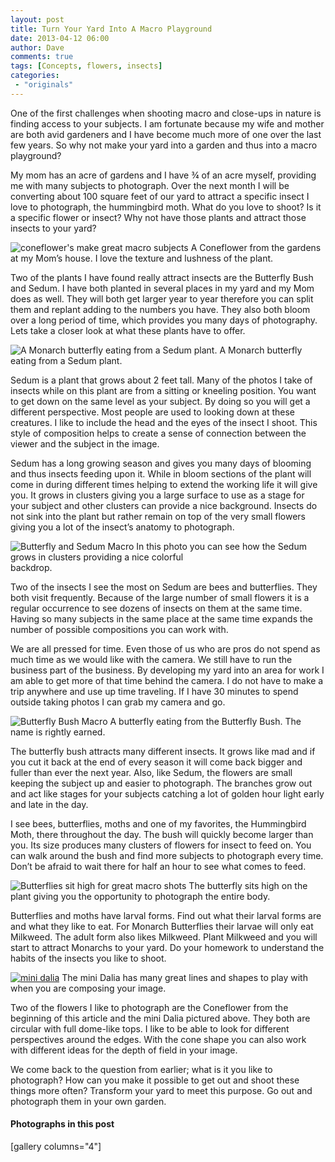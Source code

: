 ```yaml
---
layout: post
title: Turn Your Yard Into A Macro Playground
date: 2013-04-12 06:00
author: Dave
comments: true
tags: [Concepts, flowers, insects]
categories:
 - "originals"
---
```

One of the first challenges when shooting macro and close-ups in nature is finding access to your subjects. I am fortunate because my wife and mother are both avid gardeners and I have become much more of one over the last few years. So why not make your yard into a garden and thus into a macro playground?

My mom has an acre of gardens and I have ¾ of an acre myself, providing me with many subjects to photograph. Over the next month I will be converting about 100 square feet of our yard to attract a specific insect I love to photograph, the hummingbird moth. What do you love to shoot? Is it a specific flower or insect? Why not have those plants and attract those insects to your yard?

<p class="post-image"><img class="size-full wp-image-204" alt="coneflower's make great macro subjects" src="http://thecloseupproject.com/wp-content/uploads/2013/04/coneflower.jpg" /> A Coneflower from the gardens at my Mom’s house. I love the texture and lushness of the plant.</p>

Two of the plants I have found really attract insects are the Butterfly Bush and Sedum. I have both planted in several places in my yard and my Mom does as well. They will both get larger year to year therefore you can split them and replant adding to the numbers you have. They also both bloom over a long period of time, which provides you many days of photography. Lets take a closer look at what these plants have to offer.

<p class="post-image"><img class="size-full wp-image-209" alt="A Monarch butterfly eating from a Sedum plant." src="http://thecloseupproject.com/wp-content/uploads/2013/04/garden-butterfly-4.jpg" /> A Monarch butterfly eating from a Sedum plant.</p>

Sedum is a plant that grows about 2 feet tall. Many of the photos I take of insects while on this plant are from a sitting or kneeling position. You want to get down on the same level as your subject. By doing so you will get a different perspective. Most people are used to looking down at these creatures. I like to include the head and the eyes of the insect I shoot. This style of composition helps to create a sense of connection between the viewer and the subject in the image.

Sedum has a long growing season and gives you many days of blooming and thus insects feeding upon it. While in bloom sections of the plant will come in during different times helping to extend the working life it will give you. It grows in clusters giving you a large surface to use as a stage for your subject and other clusters can provide a nice background. Insects do not sink into the plant but rather remain on top of the very small flowers giving you a lot of the insect’s anatomy to photograph.

<p class="post-image"><img class="size-full wp-image-208" alt="Butterfly and Sedum Macro" src="http://thecloseupproject.com/wp-content/uploads/2013/04/garden-butterfly-3.jpg" /> In this photo you can see how the Sedum grows in clusters providing a nice colorful<br />backdrop.</p>

Two of the insects I see the most on Sedum are bees and butterflies. They both visit frequently. Because of the large number of small flowers it is a regular occurrence to see dozens of insects on them at the same time. Having so many subjects in the same place at the same time expands the number of possible compositions you can work with.

We are all pressed for time. Even those of us who are pros do not spend as much time as we would like with the camera. We still have to run the business part of the business. By developing my yard into an area for work I am able to get more of that time behind the camera. I do not have to make a trip anywhere and use up time traveling. If I have 30 minutes to spend outside taking photos I can grab my camera and go.

<p class="post-image"><img class="size-full wp-image-207" alt="Butterfly Bush Macro" src="http://thecloseupproject.com/wp-content/uploads/2013/04/garden-butterfly-2.jpg" /> A butterfly eating from the Butterfly Bush. The name is rightly earned.</p>

The butterfly bush attracts many different insects. It grows like mad and if you cut it back at the end of every season it will come back bigger and fuller than ever the next year. Also, like Sedum, the flowers are small keeping the subject up and easier to photograph. The branches grow out and act like stages for your subjects catching a lot of golden hour light early and late in the day.

I see bees, butterflies, moths and one of my favorites, the Hummingbird Moth, there throughout the day. The bush will quickly become larger than you. Its size produces many clusters of flowers for insect to feed on. You can walk around the bush and find more subjects to photograph every time. Don’t be afraid to wait there for half an hour to see what comes to feed.

<p class="post-image"><img class="size-full wp-image-206" alt="Butterflies sit high for great macro shots" src="http://thecloseupproject.com/wp-content/uploads/2013/04/garden-butterfly-1.jpg" /> The butterfly sits high on the plant giving you the opportunity to photograph the entire body.</p>

Butterflies and moths have larval forms. Find out what their larval forms are and what they like to eat. For Monarch Butterflies their larvae will only eat Milkweed. The adult form also likes Milkweed. Plant Milkweed and you will start to attract Monarchs to your yard. Do your homework to understand the habits of the insects you like to shoot.


<p class="post-image"><a href="http://thecloseupproject.com/wp-content/uploads/2013/04/dalia.jpg"><img class="size-full wp-image-205" alt="mini dalia" src="http://thecloseupproject.com/wp-content/uploads/2013/04/dalia.jpg" /></a> The mini Dalia has many great lines and shapes to play with when you are composing your image.</p>

Two of the flowers I like to photograph are the Coneflower from the beginning of this article and the mini Dalia pictured above. They both are circular with full dome-like tops. I like to be able to look for different perspectives around the edges. With the cone shape you can also work with different ideas for the depth of field in your image.

We come back to the question from earlier; what is it you like to photograph? How can you make it possible to get out and shoot these things more often? Transform your yard to meet this purpose. Go out and photograph them in your own garden.
<h4>Photographs in this post</h4>
[gallery columns="4"]

